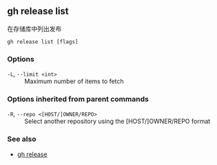 

## gh release list

在存储库中列出发布

```
gh release list [flags]
```

### Options

<dl class="flags">
	<dt><code>-L</code>, <code>--limit &lt;int&gt;</code></dt>
	<dd>Maximum number of items to fetch</dd>
</dl>

### Options inherited from parent commands

<dl class="flags">
	<dt><code>-R</code>, <code>--repo &lt;[HOST/]OWNER/REPO&gt;</code></dt>
	<dd>Select another repository using the [HOST/]OWNER/REPO format</dd>
</dl>

### See also

-   [gh release](./gh_release)
